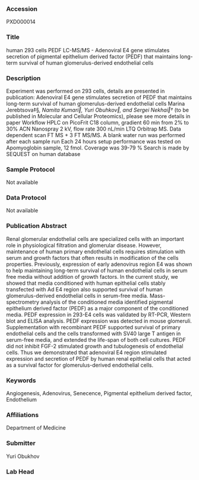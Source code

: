 ### Accession
PXD000014

### Title
human 293 cells PEDF LC-MS/MS -  Adenoviral E4 gene stimulates secretion of pigmental epithelium derived factor (PEDF) that maintains long-term survival of human glomerulus-derived endothelial cells

### Description
Experiment was performed on 293 cells, details are presented in publication:   Adenoviral E4 gene stimulates secretion of PEDF that maintains long-term survival of human glomerulus-derived endothelial cells   Marina Jerebtsova‡§*, Namita Kumari‖, Yuri Obuhkov‖, and Sergei Nekhai‖†*   (to be published in Molecular and Cellular Proteomics), please see more details in paper  Workflow  HPLC on PicoFrit C18 column, gradient 60 min from 2% to 30% ACN  Nanospray 2 kV, flow rate 300 nL/min LTQ Orbitrap MS. Data dependent scan FT MS + 3 FT MS/MS.  A blank water run was performed after each sample run   Each 24 hours setup performance was tested on Apomyoglobin sample, 12 fmol. Coverage was 39-79 % Search is made by SEQUEST on human database

### Sample Protocol
Not available

### Data Protocol
Not available

### Publication Abstract
Renal glomerular endothelial cells are specialized cells with an important role in physiological filtration and glomerular disease. However, maintenance of human primary endothelial cells requires stimulation with serum and growth factors that often results in modification of the cells properties. Previously, expression of early adenovirus region E4 was shown to help maintaining long-term survival of human endothelial cells in serum free media without addition of growth factors. In the current study, we showed that media conditioned with human epithelial cells stably transfected with Ad E4 region also supported survival of human glomerulus-derived endothelial cells in serum-free media. Mass-spectrometry analysis of the conditioned media identified pigmental epithelium derived factor (PEDF) as a major component of the conditioned media. PEDF expression in 293-E4 cells was validated by RT-PCR, Western blot and ELISA analysis. PEDF expression was detected in mouse glomeruli. Supplementation with recombinant PEDF supported survival of primary endothelial cells and the cells transformed with SV40 large T antigen in serum-free media, and extended the life-span of both cell cultures. PEDF did not inhibit FGF-2 stimulated growth and tubulogenesis of endothelial cells. Thus we demonstrated that adenoviral E4 region stimulated expression and secretion of PEDF by human renal epithelial cells that acted as a survival factor for glomerulus-derived endothelial cells.

### Keywords
Angiogenesis, Adenovirus, Senecence, Pigmental epithelium derived factor, Endothelium

### Affiliations
Department of Medicine

### Submitter
Yuri Obukhov

### Lab Head


